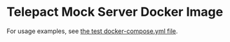 # Telepact Mock Server Docker Image

For usage examples, see [the test docker-compose.yml file](https://github.com/Telepact/telepact/blob/main/sdk/docker/docker-compose.yml).